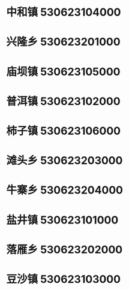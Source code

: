 # 中和镇 530623104000
# 兴隆乡 530623201000
# 庙坝镇 530623105000
# 普洱镇 530623102000
# 柿子镇 530623106000
# 滩头乡 530623203000
# 牛寨乡 530623204000
# 盐井镇 530623101000
# 落雁乡 530623202000
# 豆沙镇 530623103000

